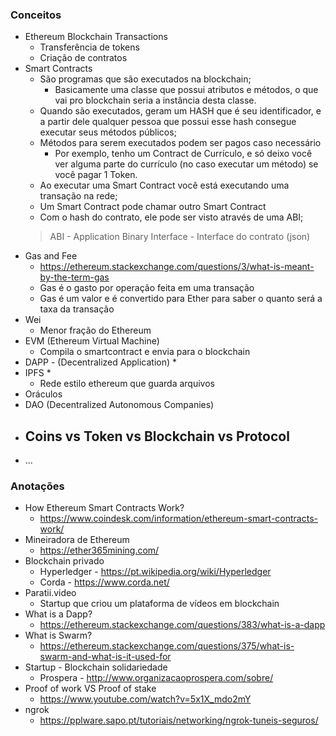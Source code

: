 ### Conceitos

- Ethereum Blockchain Transactions
    - Transferência de tokens
    - Criação de contratos
- Smart Contracts
    - São programas que são executados na blockchain;
        - Basicamente uma classe que possui atributos e métodos, o que vai pro blockchain seria a instância desta classe.
    - Quando são executados, geram um HASH que é seu identificador, e a partir dele qualquer pessoa que possui esse hash consegue executar seus métodos públicos;
    - Métodos para serem executados podem ser pagos caso necessário
        - Por exemplo, tenho um Contract de Currículo, e só deixo você ver alguma parte do currículo (no caso executar um método) se você pagar 1 Token.
    - Ao executar uma Smart Contract você está executando uma transação na rede;
    - Um Smart Contract pode chamar outro Smart Contract
    - Com o hash do contrato, ele pode ser visto através de uma ABI;
    > ABI - Application Binary Interface - Interface do contrato (json)
- Gas and Fee
    - https://ethereum.stackexchange.com/questions/3/what-is-meant-by-the-term-gas
    - Gas é o gasto por operação feita em uma transação
    - Gas é um valor e é convertido para Ether para saber o quanto será a taxa da transação
- Wei
    - Menor fração do Ethereum
- EVM (Ethereum Virtual Machine)
    - Compila o smartcontract e envia para o blockchain
- DAPP - (Decentralized Application) *
- IPFS *
    - Rede estilo ethereum que guarda arquivos
- Oráculos
- DAO (Decentralized Autonomous Companies)
- Coins vs Token vs Blockchain vs Protocol
    - 
- ...


### Anotações

- How Ethereum Smart Contracts Work?
    - https://www.coindesk.com/information/ethereum-smart-contracts-work/
- Mineiradora de Ethereum
    - https://ether365mining.com/
- Blockchain privado 
    - Hyperledger - https://pt.wikipedia.org/wiki/Hyperledger
    - Corda - https://www.corda.net/
- Paratii.video
    - Startup que criou um plataforma de vídeos em blockchain
- What is a Dapp?
    - https://ethereum.stackexchange.com/questions/383/what-is-a-dapp
- What is Swarm?
    - https://ethereum.stackexchange.com/questions/375/what-is-swarm-and-what-is-it-used-for
- Startup - Blockchain solidariedade
    - Prospera - http://www.organizacaoprospera.com/sobre/
- Proof of work VS Proof of stake
    - https://www.youtube.com/watch?v=5x1X_mdo2mY
- ngrok
    - https://pplware.sapo.pt/tutoriais/networking/ngrok-tuneis-seguros/